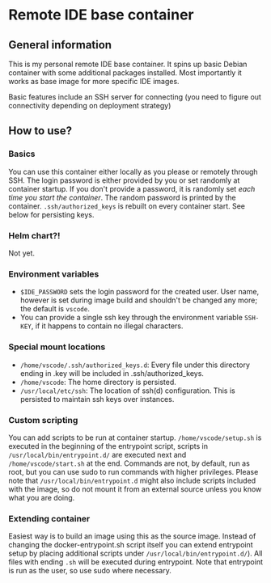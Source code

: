 # Remote IDE base container

## General information
This is my personal remote IDE base container. It spins up basic Debian container with some additional packages installed. Most importantly it works as base image for more specific IDE images.

Basic features include an SSH server for connecting (you need to figure out connectivity depending on deployment strategy)

## How to use?

### Basics
You can use this container either locally as you please or remotely through SSH. The login password is either provided by you or set randomly at container startup. If you don't provide a password, it is randomly set *each time you start the container*. The random password is printed by the container.
`.ssh/authorized_keys` is rebuilt on every container start. See below for persisting keys.

### Helm chart?!
Not yet.

### Environment variables
- `$IDE_PASSWORD` sets the login password for the created user. User name, however is set during image build and shouldn't be changed any more; the default is `vscode`.
- You can provide a single ssh key through the environment variable `SSH-KEY`, if it happens to contain no illegal characters.

### Special mount locations
- `/home/vscode/.ssh/authorized_keys.d`: Every file under this directory ending in .key will be included in .ssh/authorized_keys.
- `/home/vscode`: The home directory is persisted.
- `/usr/local/etc/ssh`: The location of ssh(d) configuration. This is persisted to maintain ssh keys over instances.

### Custom scripting
You can add scripts to be run at container startup. `/home/vscode/setup.sh` is executed in the beginning of the entrypoint script, scripts in `/usr/local/bin/entrypoint.d/` are executed next and `/home/vscode/start.sh` at the end. Commands are not, by default, run as root, but you can use sudo to run commands with higher privileges. Please note that `/usr/local/bin/entrypoint.d` might also include scripts included with the image, so do not mount it from an external source unless you know what you are doing.

### Extending container
Easiest way is to build an image using this as the source image. Instead of changing the docker-entrypoint.sh script itself you can extend entrypoint setup by placing additional scripts under `/usr/local/bin/entrypoint.d/`). All files with ending `.sh` will be executed during entrypoint. Note that entrypoint is run as the user, so use sudo where necessary.